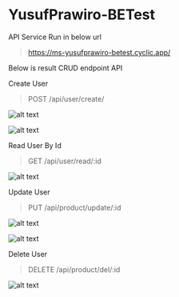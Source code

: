 # YusufPrawiro-BETest

API Service Run in below url

> https://ms-yusufprawiro-betest.cyclic.app/

Below is result CRUD endpoint API

Create User

> POST /api/user/create/

![alt text](https://github.com/yprawirocode/yusufprawiro-betest/blob/master/pic/Create_User_Success.png?raw=true)

![alt text](https://github.com/yprawirocode/yusufprawiro-betest/blob/master/pic/Create_User_Without_Auth.png?raw=true)

Read User By Id

> GET /api/user/read/:id

![alt text](https://github.com/yprawirocode/yusufprawiro-betest/blob/master/pic/Read_User_By_Id_Success.png?raw=true)

Update User

> PUT /api/product/update/:id

![alt text](https://github.com/yprawirocode/yusufprawiro-betest/blob/master/pic/Update_User_Invalid_JWT_Token.png?raw=true)

![alt text](https://github.com/yprawirocode/yusufprawiro-betest/blob/master/pic/Update_User_Success.png?raw=true)

Delete User

> DELETE /api/product/del/:id

![alt text](https://github.com/yprawirocode/yusufprawiro-betest/blob/master/pic/Delete_User_Success.png?raw=true)
